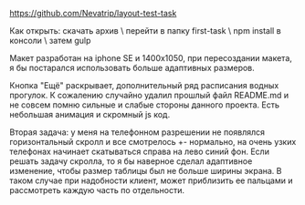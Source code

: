 https://github.com/Nevatrip/layout-test-task

Как открыть: скачать архив \ перейти в папку first-task \ npm install в консоли \ затем gulp

Макет разработан на iphone SE и 1400х1050, при пересоздании макета, я бы постарался использовать больше адаптивных размеров.

Кнопка "Ещё" раскрывает, дополнительный ряд расписания водных прогулок.
К сожалению случайно удалил прошлый файл README.md и не совсем помню сильные и слабые стороны данного проекта. Есть небольшая анимация и скромный js код.

Вторая задача: у меня на телефонном разрешении не появлялся горизонтальный скролл и все смотрелось +- нормально, на очень узких телефонах начинает скатываться справа на лево синий фон. Если решать задачу скролла, то я бы наверное сделал адаптивное изменение, чтобы размер таблицы был не больше ширины экрана. В таком случае при надобности клиент, может приблизить ее пальцами и рассмотреть каждую часть по отдельности.
